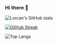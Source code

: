 ### Hi there 👋

![Lorcan's GitHub stats](https://github-readme-stats.vercel.app/api?username=lorcanmc&theme=tokyonight&show_icons=true)

[![GitHub Streak](http://github-readme-streak-stats.herokuapp.com?user=lorcanmc&theme=dark&hide_border=true&date_format=j%2Fn%5B%2FY%5D)](https://git.io/streak-stats)

![Top Langs](https://github-readme-stats.vercel.app/api/top-langs/?username=lorcanmc&hide=javascript,css,scss,html&theme=tokyonight)

<!--
**lorcanmc/lorcanmc** is a ✨ _special_ ✨ repository because its `README.md` (this file) appears on your GitHub profile.

Here are some ideas to get you started:

- 🔭 I’m currently working on ...
- 🌱 I’m currently learning ...
- 👯 I’m looking to collaborate on ...
- 🤔 I’m looking for help with ...
- 💬 Ask me about ...
- 📫 How to reach me: ...
- 😄 Pronouns: ...
- ⚡ Fun fact: ...
-->
